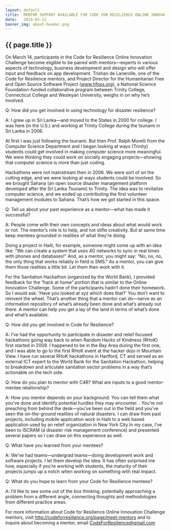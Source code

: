 ```yaml
---
layout: default
title:  MENTOR SUPPORT AVAILABLE FOR CODE FOR RESILIENCE ONLINE INNOVATION CHALLENGE PARTICIPANTS - A Q&A WITH MENTOR TRISHAN DE LANEROLLE 
date:   2014-03-12
banner_img: about-header.png 
---
```


{{ page.title }}
----------------

On March 14, participants in the Code for Resilience Online Innovation Challenge become eligible to be paired with mentors—experts in various aspects of technology, business development and design who will offer input and feedback on app development. Trishan de Lanerolle, one of the Code for Resilience mentors, and Project Director for the Humanitarian Free and Open Source Software Project (www.hfoss.org), a National Science Foundation-funded collaborative program between Trinity College, Connecticut College and Wesleyan University, weighs in on why he’s involved.

<!--more-->

Q:  How did you get involved in using technology for disaster resilience?

A:  I grew up in Sri Lanka—and moved to the States in 2000 for college. I was here (in the U.S.) and working at Trinity College during the tsunami in Sri Lanka in 2006. 

At first I was just following the tsunami. But then Prof. Ralph Morelli from the Computer Science Department and I began looking at ways (Trinity) students could get involved in making computer science more meaningful. We were thinking they could work on socially engaging projects—showing that computer science is more than just coding.

Hackathons were not mainstream then in 2006. We were sort of on the cutting edge, and we were looking at ways students could be involved. So we brought Sahana (an open source disaster management platform developed after the Sri Lanka Tsunami) to Trinity. The idea was to revitalize computer science, and we ended up contributing the first volunteer management modules to Sahana. That’s how we got started in this space.

Q:  Tell us about your past experience as a mentor—what has made it successful?

A:  People come with their own concepts and ideas about what would work or not. The mentor’s role is to help, and not stifle creativity. But at same time keep mentees grounded in realities of what they’re doing.

Doing a project in Haiti, for example, someone might come up with an idea like: “We can create a system that uses 4G networks to sync in real times with phones and databases!” And, as a mentor, you might say: “No, no, no, the only thing that works reliably in field is SMS.” As a mentor, you can give them those realities a little bit. Let them then work with it.

For the Sanitation Hackathon (organized by the World Bank), I provided feedback for the “hack at home” portion that is similar to the Online Innovation Challenge. Some of the participants hadn’t done their homework. So I would ask: ‘Have you looked at xyz which does that?’ You don’t want to reinvent the wheel. That’s another thing that a mentor can do—serve as an information repository of what’s already been done and what’s already out there. A mentor can help you get a lay of the land in terms of what’s done and what’s available.

Q:  How did you get involved in Code for Resilience?

A:  I’ve had the opportunity to participate in disaster and relief focused hackathons going way back to when Random Hacks of Kindness (RHoK) first started in 2009. I happened to be in the Bay Area during the first one, and I was able to go to the first RHoK event at the hacker dojo in Mountain View.   I have run several RHoK hackathons in Hartford, CT and  served as an external ICT expert to the World Bank for the Sanitation Hackathon, helping to breakdown and articulate sanitation sector problems in a way that’s actionable on the tech side.

Q:  How do you plan to mentor with C4R? What are inputs to a good mentor-mentee relationship?

A:  How you mentor depends on your background.  You can tell them what you’ve done and identify potential hurdles they may encounter. . You’re not preaching from behind the desk—you’ve been out in the field and you’ve seen the on-the-ground realities of natural disasters.  I can draw from past projects, including mobile application work in Haiti to a web based application used by an relief organization in New York City In my case, I’ve been to ISCRAM (a disaster risk management conference) and presented several papers so I can draw on this experience as well.  

Q:  What have you learned from your mentees?

A:  We’ve had teams—undergrad teams—doing development work and software projects. I let them develop the idea. It has often surprised me how, especially if you’re working with students, the maturity of their projects jumps up a notch when working on something with real impact.

Q: What do you hope to learn from your Code for Resilience mentees?

A: I’d like to see some out of the box thinking, potentially approaching a problem from a different angle, connecting thoughts and methodologies from different practice areas.

For more information about Code for Resilience Online Innovation Challenge mentors, visit http://codeforresilience.org/page/meet-mentors and to inquire about becoming a mentor, email CodeForResilience@gmail.com
